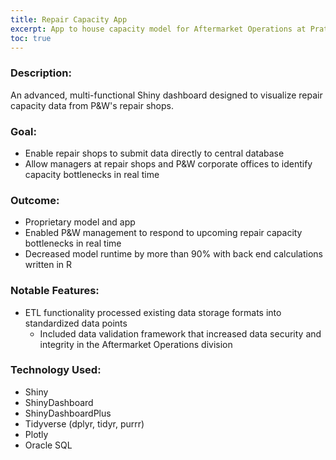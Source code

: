 ```yaml
---
title: Repair Capacity App
excerpt: App to house capacity model for Aftermarket Operations at Pratt & Whitney
toc: true
---
```


### Description:
An advanced, multi-functional Shiny dashboard designed to visualize repair capacity data from P&W's repair shops.

### Goal:
* Enable repair shops to submit data directly to central database
* Allow managers at repair shops and P&W corporate offices to identify capacity bottlenecks in real time

### Outcome:
* Proprietary model and app
* Enabled P&W management to respond to upcoming repair capacity bottlenecks in real time
* Decreased model runtime by more than 90% with back end calculations written in R 

### Notable Features:
* ETL functionality processed existing data storage formats into standardized data points
  * Included data validation framework that increased data security and integrity in the Aftermarket Operations division

### Technology Used:
* Shiny
* ShinyDashboard
* ShinyDashboardPlus
* Tidyverse (dplyr, tidyr, purrr)
* Plotly
* Oracle SQL
